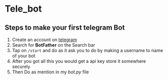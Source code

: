 # Tele_bot
## Steps to make your first telegram Bot
1. Create an account on [telegram](https://www.google.com/url?sa=t&rct=j&q=&esrc=s&source=web&cd=&cad=rja&uact=8&ved=2ahUKEwii2K6jhpb4AhXymeYKHXBoDH4QFnoECBMQAQ&url=https%3A%2F%2Ftelegram.org%2F&usg=AOvVaw3t0dfZX-RyWOWxyb6xMKLv) 
2. Search for **BotFather** on the Search bar
3. Tap on `/start` and do as it ask you to do by making a username to name of your bot
4. After you got all this you would get a api key store it somewhere securely
5. Then Do as mention in my *bot.py* file
